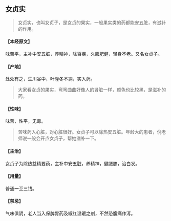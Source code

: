 ## 女贞实

> 女贞实，也叫女贞子，是女贞的果实，一般果实类的药都能安五脏，有滋补的作用。

#### 【本经原文】
味苦平，主补中安五脏，养精神，除百疾，久服肥健，轻身不老。又名女贞子。
#### 【产地】
处处有之，生川谷中，叶隆冬不凋，实入药。

> 大家看女贞的果实，弯弯曲曲好像人的肾脏一样，颜色也比较黑，是滋补的药。

#### 【性味】
味苦，性平，无毒。

> 苦味药入心脏，对心脏很好。女贞子可以除热安五脏。年龄大的患者，倪老师说一般会开点女贞子，帮她滋补一下。

#### 【主治】
女贞子为除热益精要药，主补中安五脏，养精神，健腰膝，治白发。
#### 【用量】
普通一至三钱。
#### 【禁忌】
气味俱阴，老人当入保脾胃药及椒红温暖之剂，不然恐腹痛作泻。